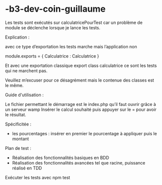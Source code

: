 # -b3-dev-coin-guillaume
Les tests sont exécutés sur calculatricePourTest car un problème de module se déclenche lorsque je lance les tests.


Explication : 

avec ce type d’exportation les tests marche mais l’application non

 module.exports = {
Calculatrice : Calculatrice
}

Et avec une exportation classique export class calculatrice ce sont les tests qui ne marchent pas. 

Veuillez m’excuser pour ce désagrément mais le contenue des classes est le même.



Guide d'utilisation : 

Le fichier permettant le démarrage est le index.php qu’il faut ouvrir grâce à un serveur wamp
Insérer le calcul souhaité puis appuyer sur le = pour avoir le résultat.

Spécificitée : 

- les pourcentages :  insérer en premier le pourcentage à appliquer puis le montant



Plan de test : 

- Réalisation des fonctionnalités basiques en BDD
- Réalisation des fonctionnalités avancées tel que racine, puissance réalisé en TDD

Exécuter les tests avec npm test




